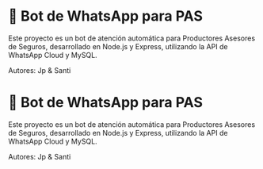 # 🤖 Bot de WhatsApp para PAS

Este proyecto es un bot de atención automática para Productores Asesores de Seguros, desarrollado en Node.js y Express, utilizando la API de WhatsApp Cloud y MySQL.

Autores: Jp & Santi
# 🤖 Bot de WhatsApp para PAS

Este proyecto es un bot de atención automática para Productores Asesores de Seguros, desarrollado en Node.js y Express, utilizando la API de WhatsApp Cloud y MySQL.

Autores: Jp & Santi
